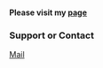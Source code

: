 #### Please visit my [page](https://jonasschubert.github.io)

### Support or Contact

[Mail](jonas.schubert.projects@web.de)
